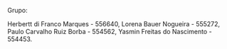 Grupo:

Herbertt di Franco Marques - 556640,
Lorena Bauer Nogueira - 555272,
Paulo Carvalho Ruiz Borba - 554562,
Yasmin Freitas do Nascimento - 554453.
